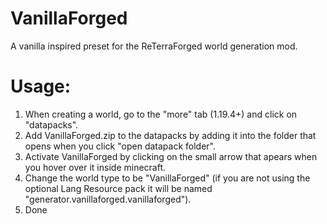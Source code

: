 # VanillaForged
A vanilla inspired preset for the ReTerraForged world generation mod.

# Usage:
  1. When creating a world, go to the "more" tab (1.19.4+) and click on "datapacks". 
  2. Add VanillaForged.zip to the datapacks by adding it into the folder that opens when you click "open datapack folder". 
  3. Activate VanillaForged by clicking on the small arrow that apears when you hover over it inside minecraft. 
  4. Change the world type to be "VanillaForged" (if you are not using the optional Lang Resource pack it will be named "generator.vanillaforged.vanillaforged"). 
  5. Done
